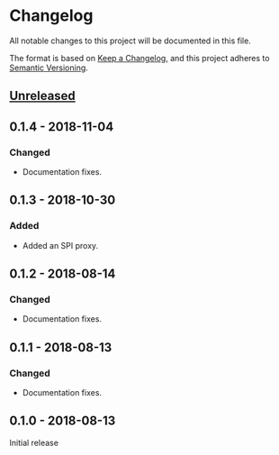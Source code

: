 # Changelog
All notable changes to this project will be documented in this file.

The format is based on [Keep a Changelog](https://keepachangelog.com/en/1.0.0/),
and this project adheres to [Semantic Versioning](https://semver.org/spec/v2.0.0.html).

## [Unreleased]


## 0.1.4 - 2018-11-04
### Changed
- Documentation fixes.


## 0.1.3 - 2018-10-30
### Added
- Added an SPI proxy.


## 0.1.2 - 2018-08-14
### Changed
- Documentation fixes.


## 0.1.1 - 2018-08-13
### Changed
- Documentation fixes.


## 0.1.0 - 2018-08-13
Initial release


[Unreleased]: https://github.com/Rahix/shared-bus/compare/e24defd5c802...master
